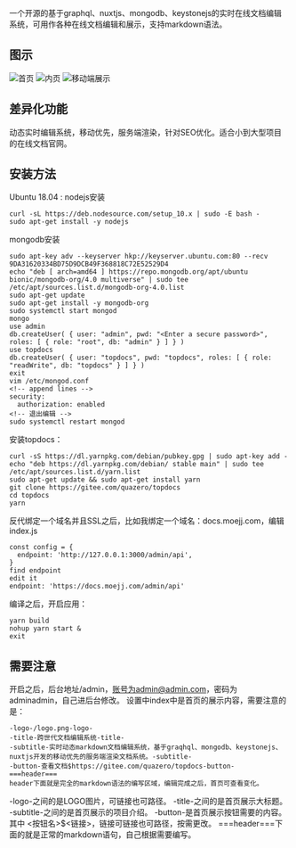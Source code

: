 一个开源的基于graphql、nuxtjs、mongodb、keystonejs的实时在线文档编辑系统，可用作各种在线文档编辑和展示，支持markdown语法。

## 图示
![首页](https://images.gitee.com/uploads/images/2019/1215/210901_933f0e9a_145248.png "xxx.png")
![内页](https://images.gitee.com/uploads/images/2019/1215/210915_a90b1878_145248.png "zz.png")
![移动端展示](https://images.gitee.com/uploads/images/2019/1215/211214_851567b9_145248.jpeg "qq_pic_merged_1576415337567_副本.jpg")

## 差异化功能
动态实时编辑系统，移动优先，服务端渲染，针对SEO优化。适合小到大型项目的在线文档官网。

## 安装方法
Ubuntu 18.04 :
nodejs安装
```
curl -sL https://deb.nodesource.com/setup_10.x | sudo -E bash -
sudo apt-get install -y nodejs
```
mongodb安装
```
sudo apt-key adv --keyserver hkp://keyserver.ubuntu.com:80 --recv 9DA31620334BD75D9DCB49F368818C72E52529D4
echo "deb [ arch=amd64 ] https://repo.mongodb.org/apt/ubuntu bionic/mongodb-org/4.0 multiverse" | sudo tee /etc/apt/sources.list.d/mongodb-org-4.0.list
sudo apt-get update
sudo apt-get install -y mongodb-org
sudo systemctl start mongod
mongo
use admin
db.createUser( { user: "admin", pwd: "<Enter a secure password>", roles: [ { role: "root", db: "admin" } ] } )
use topdocs
db.createUser( { user: "topdocs", pwd: "topdocs", roles: [ { role: "readWrite", db: "topdocs" } ] } )
exit
vim /etc/mongod.conf
<!-- append lines -->
security:
  authorization: enabled
<!-- 退出编辑 -->
sudo systemctl restart mongod
```

安装topdocs：
```
curl -sS https://dl.yarnpkg.com/debian/pubkey.gpg | sudo apt-key add -
echo "deb https://dl.yarnpkg.com/debian/ stable main" | sudo tee /etc/apt/sources.list.d/yarn.list
sudo apt-get update && sudo apt-get install yarn
git clone https://gitee.com/quazero/topdocs
cd topdocs
yarn
```

反代绑定一个域名并且SSL之后，比如我绑定一个域名：docs.moejj.com，编辑index.js
```
const config = {
  endpoint: 'http://127.0.0.1:3000/admin/api',
}
find endpoint
edit it
endpoint: 'https://docs.moejj.com/admin/api'
```

编译之后，开启应用：
```
yarn build
nohup yarn start &
exit
```

## 需要注意
开启之后，后台地址/admin，账号为admin@admin.com，密码为adminadmin，自己进后台修改。
设置中index中是首页的展示内容，需要注意的是：
```
-logo-/logo.png-logo-
-title-跨世代文档编辑系统-title-
-subtitle-实时动态markdown文档编辑系统，基于graqhql、mongodb、keystonejs、nuxtjs开发的移动优先的服务端渲染文档系统。-subtitle-
-button-查看文档$https://gitee.com/quazero/topdocs-button-
===header===
header下面就是完全的markdown语法的编写区域，编辑完成之后，首页可查看变化。
```
-logo-之间的是LOGO图片，可链接也可路径。
-title-之间的是首页展示大标题。
-subtitle-之间的是首页展示的项目介绍。
-button-是首页展示按钮需要的内容。其中 <按钮名>$<链接>，链接可链接也可路径，按需更改。
===header===下面的就是正常的markdown语句，自己根据需要编写。
